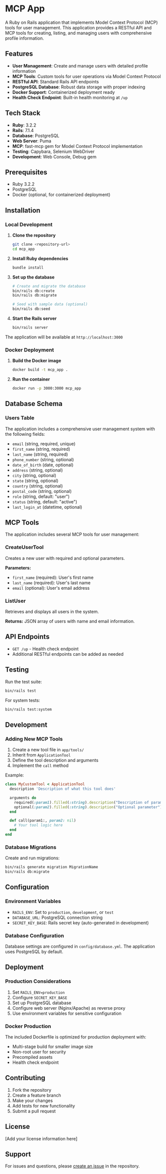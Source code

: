 # MCP App

A Ruby on Rails application that implements Model Context Protocol (MCP) tools for user management. This application provides a RESTful API and MCP tools for creating, listing, and managing users with comprehensive profile information.

## Features

- **User Management**: Create and manage users with detailed profile information
- **MCP Tools**: Custom tools for user operations via Model Context Protocol
- **RESTful API**: Standard Rails API endpoints
- **PostgreSQL Database**: Robust data storage with proper indexing
- **Docker Support**: Containerized deployment ready
- **Health Check Endpoint**: Built-in health monitoring at `/up`

## Tech Stack

- **Ruby**: 3.2.2
- **Rails**: 7.1.4
- **Database**: PostgreSQL
- **Web Server**: Puma
- **MCP**: fast-mcp gem for Model Context Protocol implementation
- **Testing**: Capybara, Selenium WebDriver
- **Development**: Web Console, Debug gem

## Prerequisites

- Ruby 3.2.2
- PostgreSQL
- Docker (optional, for containerized deployment)

## Installation

### Local Development

1. **Clone the repository**
   ```bash
   git clone <repository-url>
   cd mcp_app
   ```

2. **Install Ruby dependencies**
   ```bash
   bundle install
   ```

3. **Set up the database**
   ```bash
   # Create and migrate the database
   bin/rails db:create
   bin/rails db:migrate
   
   # Seed with sample data (optional)
   bin/rails db:seed
   ```

4. **Start the Rails server**
   ```bash
   bin/rails server
   ```

The application will be available at `http://localhost:3000`

### Docker Deployment

1. **Build the Docker image**
   ```bash
   docker build -t mcp_app .
   ```

2. **Run the container**
   ```bash
   docker run -p 3000:3000 mcp_app
   ```

## Database Schema

### Users Table

The application includes a comprehensive user management system with the following fields:

- `email` (string, required, unique)
- `first_name` (string, required)
- `last_name` (string, required)
- `phone_number` (string, optional)
- `date_of_birth` (date, optional)
- `address` (string, optional)
- `city` (string, optional)
- `state` (string, optional)
- `country` (string, optional)
- `postal_code` (string, optional)
- `role` (string, default: "user")
- `status` (string, default: "active")
- `last_login_at` (datetime, optional)

## MCP Tools

The application includes several MCP tools for user management:

### CreateUserTool
Creates a new user with required and optional parameters.

**Parameters:**
- `first_name` (required): User's first name
- `last_name` (required): User's last name
- `email` (optional): User's email address

### ListUser
Retrieves and displays all users in the system.

**Returns:** JSON array of users with name and email information.

## API Endpoints

- `GET /up` - Health check endpoint
- Additional RESTful endpoints can be added as needed

## Testing

Run the test suite:

```bash
bin/rails test
```

For system tests:

```bash
bin/rails test:system
```

## Development

### Adding New MCP Tools

1. Create a new tool file in `app/tools/`
2. Inherit from `ApplicationTool`
3. Define the tool description and arguments
4. Implement the `call` method

Example:
```ruby
class MyCustomTool < ApplicationTool
  description 'Description of what this tool does'

  arguments do
    required(:param1).filled(:string).description("Description of parameter")
    optional(:param2).filled(:string).description("Optional parameter")
  end

  def call(param1:, param2: nil)
    # Your tool logic here
  end
end
```

### Database Migrations

Create and run migrations:

```bash
bin/rails generate migration MigrationName
bin/rails db:migrate
```

## Configuration

### Environment Variables

- `RAILS_ENV`: Set to `production`, `development`, or `test`
- `DATABASE_URL`: PostgreSQL connection string
- `SECRET_KEY_BASE`: Rails secret key (auto-generated in development)

### Database Configuration

Database settings are configured in `config/database.yml`. The application uses PostgreSQL by default.

## Deployment

### Production Considerations

1. Set `RAILS_ENV=production`
2. Configure `SECRET_KEY_BASE`
3. Set up PostgreSQL database
4. Configure web server (Nginx/Apache) as reverse proxy
5. Use environment variables for sensitive configuration

### Docker Production

The included Dockerfile is optimized for production deployment with:
- Multi-stage build for smaller image size
- Non-root user for security
- Precompiled assets
- Health check endpoint

## Contributing

1. Fork the repository
2. Create a feature branch
3. Make your changes
4. Add tests for new functionality
5. Submit a pull request

## License

[Add your license information here]

## Support

For issues and questions, please [create an issue](link-to-issues) in the repository.
